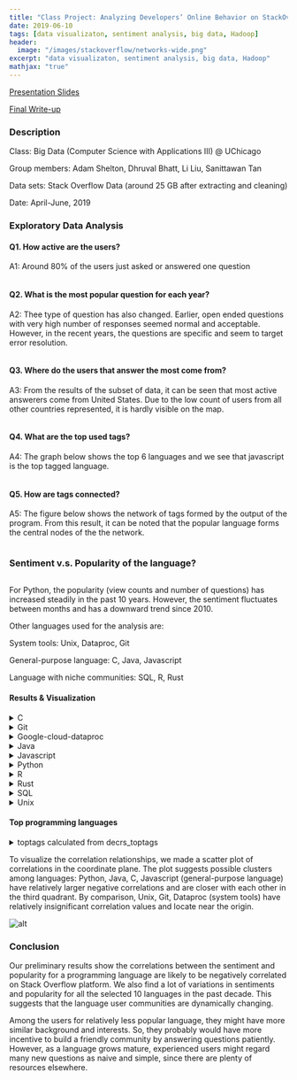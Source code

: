 ```yaml
---
title: "Class Project: Analyzing Developers’ Online Behavior on StackOverflow"
date: 2019-06-10
tags: [data visualizaton, sentiment analysis, big data, Hadoop]
header:
  image: "/images/stackoverflow/networks-wide.png"
excerpt: "data visualizaton, sentiment analysis, big data, Hadoop"
mathjax: "true"
---
```


[Presentation Slides](https://github.com/liu431/Big-Data-Project/blob/master/refs_docs/Final%20Presentation.pdf)

[Final Write-up](https://github.com/liu431/Big-Data-Project/blob/master/refs_docs/CAPP3_final_writup_HackyStacks.pdf)



### Description
Class: Big Data (Computer Science with Applications III) @ UChicago

Group members: Adam Shelton, Dhruval Bhatt, Li Liu, Sanittawan Tan

Data sets: Stack Overflow Data (around 25 GB after extracting and cleaning)

Date: April-June, 2019

### Exploratory Data Analysis

#### Q1.  How active are the users? 

A1: Around 80% of the users just asked or answered one question 

<img src="/images/stackoverflow/active.png" class="img-responsive" alt=""> </div>


#### Q2.  What is the most popular question for each year? 

A2:  Thee type of question has also changed. Earlier, open ended questions with very high number of responses seemed normal and acceptable. However, in the recent years, the questions are specific and seem to target error resolution. 

<img src="/images/stackoverflow/top.png" class="img-responsive" alt=""> </div>

#### Q3.  Where do the users that answer the most come from? 

A3:    From the results of the subset of data, it can be seen that most active answerers come from United States. Due to the low count of users from all other countries represented, it is hardly visible on the map. 

<img src="/images/stackoverflow/spatial.png" class="img-responsive" alt=""> </div>

#### Q4.  What are the top used tags? 

A4:  The graph below shows the top 6 languages and we see that javascript is the top tagged language. 

<img src="/images/stackoverflow/tags.png" class="img-responsive" alt=""> </div>

#### Q5.  How are tags connected? 

A5:  The figure below shows the network of tags formed by the output of the program. From this result, it can be noted that the popular language forms the central nodes of the the network.

<img src="/images/stackoverflow/networks.png" class="img-responsive" alt=""> </div>


### Sentiment v.s. Popularity of the language?

<img src="/images/stackoverflow/chart.png" class="img-responsive" alt=""> </div>

For Python, the popularity (view counts and number of questions) has increased steadily in the past 10 years. However, the sentiment fluctuates between months and has a downward trend since 2010. 


Other languages used for the analysis are:

System tools: Unix, Dataproc, Git

General-purpose language: C, Java, Javascript 

Language with niche communities: SQL, R, Rust 

#### Results & Visualization

<details>
<summary>C</summary>
<br>

<img src="/images/stackoverflow/c.png" class="img-responsive" alt=""> </div>
</details>


<details>
<summary>Git</summary>
<br>

<img src="/images/stackoverflow/git.png" class="img-responsive" alt=""> </div>
</details>


<details>
<summary>Google-cloud-dataproc</summary>
<br>

<img src="/images/stackoverflow/dataproc.png" class="img-responsive" alt=""> </div>
</details>


<details>
<summary>Java</summary>
<br>

<img src="/images/stackoverflow/java.png" class="img-responsive" alt=""> </div>

</details>


<details>
<summary>Javascript</summary>
<br>

<img src="/images/stackoverflow/javascript.png" class="img-responsive" alt=""> </div>
</details>

<details>
<summary>Python</summary>
<br>

<img src="/images/stackoverflow/python.png" class="img-responsive" alt=""> </div>

</details>


<details>
<summary>R</summary>
<br>
           
<img src="/images/stackoverflow/r.png" class="img-responsive" alt=""> </div>
</details>

<details>
<summary>Rust</summary>
<br>
           
<img src="/images/stackoverflow/rust.png" class="img-responsive" alt=""> </div>
</details>


<details>
<summary>SQL</summary>
<br>
           
<img src="/images/stackoverflow/sql.png" class="img-responsive" alt=""> </div>
</details>

<details>
<summary>Unix</summary>
<br>
           
<img src="/images/stackoverflow/Unix.png" class="img-responsive" alt=""> </div>
</details>



#### Top programming languages

<details>
<summary>toptags calculated from decrs_toptags</summary>
<br>
           
```
['javascript', 'java','c#', 'php', 'android', 'python', 'jquery', 'html', 'c++',

 'ios', 'css', 'mysql', 'sql', 'asp.net', 'ruby-on-rails']
```
</details>




To visualize the correlation relationships, we made a scatter plot of correlations in the coordinate plane. The plot suggests possible clusters among languages: Python, Java, C, Javascript (general-purpose language) have relatively larger negative correlations and are closer with each other in the third quadrant. By comparison, Unix, Git, Dataproc (system tools) have relatively insignificant correlation values and locate near the origin. 

![alt](https://github.com/liu431/liu431.github.io/blob/master/images/stackoverflow/plots.png)

### Conclusion
Our preliminary results show the correlations between the sentiment and popularity for a programming language are likely to be negatively correlated on Stack Overflow platform. We also find a lot of variations in sentiments and popularity for all the selected 10 languages in the past decade. This suggests that the language user communities are dynamically changing. 

 

Among the users for relatively less popular language, they might have more similar background and interests. So, they probably would have more incentive to build a friendly community by answering questions patiently. However, as a language grows mature, experienced users might regard many new questions as naive and simple, since there are plenty of resources elsewhere.

